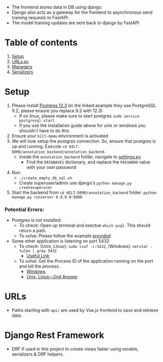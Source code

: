 - The frontend stores data in DB using django.
- Django also acts as a gateway for the frontend to asynchronous send training requests to FastAPI.
- The model training updates are sent back to django by FastAPI

# Table of contents

1. [Setup](#setup)
2. [URLs.py](#urls)
3. [Managers](#managers)
4. [Serializers](#serializers)

# Setup

1. Please install [Postgres 12.3](http://postgresguide.com/setup/install.html) (in the linked example they use
   PostgreSQL 9.2, please ensure you replace 9.2 with 12.3)
    - If on linux, please make sure to start postgres `sudo service postgresql start`
    - if you use the installation guide above for unix or windows you shouldn't have to do this
2. Ensure your `hilt-demo` environment is activated
5. We will now setup the postgres connection. So, ensure that postgres is up and running.
   Execute `cd HILT-DEMO/annotation_backend/annotation_backend`.
    - Inside the `annotation_backend` folder, navigate to [settings.py](annotation_backend/settings.py#L82)
        - Find the `DATABASES` dictionary, and replace the `PASSWORD` value with your own password
6. Run:
    - `./create_empty_db_sql.sh`
    - Create superuser/admin use django's `python manage.py createsuperuser`
7. Start the backend from `cd HILT-DEMO/annotation_backend` folder: `python manage.py runserver 0.0.0.0:8000`

### Potential Errors:

- Postgres is not installed:
    - To check: Open up terminal and exectue `which psql`. This should return a path.
    - To solve: Please follow the example [provided](http://postgresguide.com/setup/install.html)
- Some other application is listening on port 5432
    - To check: (Unix, Linux): `sudo lsof -i:5432`, (Windows): `netstat -tulpn | grep 5432`
        - [Useful Link](https://www.cyberciti.biz/faq/unix-linux-check-if-port-is-in-use-command/)
    - To solve: Get the Process ID of the application running on the port and kill the process.
        - [Windows](https://www.revisitclass.com/networking/how-to-kill-a-process-which-is-using-port-8080-in-windows/)
        - [Unix, Linux––2nd Answer](https://stackoverflow.com/questions/3855127/find-and-kill-process-locking-port-3000-on-mac)

# URLs

- Paths starting with `api/` are used by Vue.js frontend to save and retrieve data.

# Django Rest Framework

- DRF if used in this project to create views faster using models, serializers & DRF helpers.